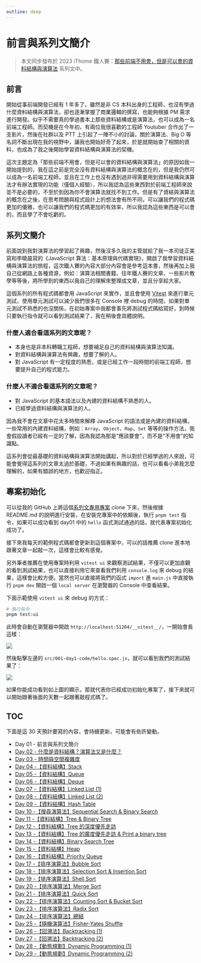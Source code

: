 ```yaml
---
outline: deep
---
```


# 前言與系列文簡介

> 本文同步發布於 2023 iThome 鐵人賽：[那些前端不用會，但是可以會的資料結構與演算法](https://ithelp.ithome.com.tw/users/20152758/ironman/6714) 系列文中。

## 前言

開始從事前端開發已經有 1 年多了，雖然是非 CS 本科出身的工程師，也沒有學過什麼資料結構與演算法，卻也逐漸掌握了商業邏輯的撰寫，也能夠根據 PM 需求進行開發。似乎不需要真的學過書本上那些資料結構或是演算法，也可以成為一名前端工程師。而契機是在今年初，有兩位我很喜歡的工程師 Youtuber 合作出了一支影片，然後在社群以及 PTT 上引起了一陣不小的討論，關於演算法、Big O 等名詞不斷出現在我的視野中，讓我也開始好奇了起來，於是就開始查了相關的資料，也成為了我之後開始學習資料結構與演算法的契機。

這次主題定為「那些前端不用會，但是可以會的資料結構與演算法」的原因如我一開始提到的，我在這之前是完全沒有資料結構與演算法的概念在的，但是我仍然可以成為一名前端工程師，並且在工作上也沒有遇到過非得需要用到資料結構與演算法才有辦法實現的功能（僅個人經驗），所以我認為這些東西對於前端工程師來說並不是必要的，不至於到因為你不會演算法就找不到工作。但是有了資結與演算法的概念在之後，在思考問題與程式設計上的想法會有所不同，可以讓我們的程式碼更加的優雅，也可以讓我們的程式碼更加的有效率，所以我認為這些東西是可以會的，而且學了不會吃虧的。

## 系列文簡介

前面說到我對演算法的學習起了興趣，然後沒多久我的主管就給了我一本司徒正美寫和李曉晨寫的《JavaScript 算法：基本原理與代碼實現》，開啟了我學習資料結構與演算法的旅程，這次鐵人賽的內容大部分內容會是參考這本書，然後再加上我自己從網路上各種資源，例如：演算法相關書籍、往年鐵人賽的文章、一些影片教學等等後，將所學到的東西以我自己的理解來整理成文章，並且分享給大家。

這個系列的所有程式碼都會用 JavaScript 來實作，並且會使用 [Vitest](https://vitest.dev/) 來進行單元測試，使用單元測試可以減少我們很多在 Console 裡 debug 的時間，如果對單元測試不熟悉的也沒關係，在初始專案中我都會事先將測試程式碼給寫好，到時候只要執行指令就可以看到測試結果了，我在稍後會具體說明。

### 什麼人適合看這系列的文章呢？

- 本身也是非本科轉職工程師，想要補足自己的資料結構與演算法知識。
- 對資料結構與演算法有興趣，想要了解的人。
- 對 JavaScript 有一定程度的熟悉，或是已經工作一段時間的前端工程師，想要提升自己的程式能力。

### 什麼人不適合看這系列的文章呢？

- 對 JavaScript 的基本語法以及內建的資料結構不熟悉的人。
- 已經學過資料結構與演算法的人。

因為我不會在文章中花太多時間來解釋 JavaScript 的語法或是內建的資料結構，一些常用的內建資料結構，例如：`Array`、`Object`、`Map`、`Set` 等等的操作方法，我會假設讀者已經有一定的了解，因為我認為那是“應該要會”，而不是“不用會”的知識點。

這系列會從最基礎的資料結構與演算法開始講起，所以對於已經學過的人來說，可能會覺得這系列的文章太過於基礎，不過如果有興趣的話，也可以看看小弟我怎麼理解的，如果有錯誤的地方，也歡迎指正。

## 專案初始化

可以從我的 GitHub 上將這個[系列文專用專案](https://github.com/SheepNDW/ithelp2023-dsa-with-js/tree/main) clone 下來，然後根據 README.md 的說明進行安裝，在安裝完專案中的依賴後，執行 `pnpm test` 指令，如果可以成功看到 day01 中的 `hello` 函式測試通過的話，就代表專案初始化成功了。

接下來我每天的範例程式碼都會更新到這個專案中，可以的話推薦 clone 進本地跟著文章一起敲一次，這樣會比較有感覺。

另外筆者推薦在使用專案時利用 `vitest ui` 來觀察測試結果，不僅可以更加直觀的看到測試結果，也可以直接利用它來查看我們利用 `console.log` 來 debug 的結果，這樣會比較方便。當然也可以直接將我們的函式 `import` 進 `main.js` 中直接執行 `pnpm dev` 開啟一個 `local server` 在瀏覽器的 Console 中查看結果。

下面示範使用 `vitest ui` 來 debug 的方式：

```sh
# 執行指令
pnpm test:ui
```

此時會自動在瀏覽器中開啟 `http://localhost:51204/__vitest__/`，一開始會長這樣：

![](https://media.discordapp.net/attachments/1080668361618362530/1152181309293199410/image.png?width=2132&height=1084)

然後點擊左邊的 `src/001-day1-code/hello.spec.js`，就可以看到我們的測試結果了：

![](https://media.discordapp.net/attachments/1083289750099738624/1143439024984444989/image.png?width=2178&height=1084)

如果你能成功看到如上圖的顯示，那就代表你已經成功初始化專案了，接下來就可以開始跟著後面的天數一起跟著敲程式碼了。

## TOC

下面是這 30 天預計要寫的內容，會持續更新，可能會有些許變動。

- Day 01 - 前言與系列文簡介
- [Day 02 - 什麼是資料結構？演算法又是什麼？]()
- [Day 03 - 時間與空間複雜度]()
- [Day 04 -【資料結構】Stack]()
- [Day 05 -【資料結構】Queue]()
- [Day 06 -【資料結構】Deque]()
- [Day 07 -【資料結構】Linked List (1)]()
- [Day 08 -【資料結構】Linked List (2)]()
- [Day 09 -【資料結構】Hash Table]()
- [Day 10 -【搜尋演算法】Sequential Search & Binary Search]()
- [Day 11 -【資料結構】Tree & Binary Tree]()
- [Day 12 -【資料結構】Tree 的深度優先走訪]()
- [Day 13 -【資料結構】Tree 的廣度優先走訪 & Print a binary tree]()
- [Day 14 -【資料結構】Binary Search Tree]()
- [Day 15 -【資料結構】Heap]()
- [Day 16 -【資料結構】Priority Queue]()
- [Day 17 -【排序演算法】Bubble Sort]()
- [Day 18 -【排序演算法】Selection Sort & Insertion Sort]()
- [Day 19 -【排序演算法】Shell Sort]()
- [Day 20 -【排序演算法】Merge Sort]()
- [Day 21 -【排序演算法】Quick Sort]()
- [Day 22 -【排序演算法】Counting Sort & Bucket Sort]()
- [Day 23 -【排序演算法】Radix Sort]()
- [Day 24 -【排序演算法】總結]()
- [Day 25 -【隨機演算法】Fisher-Yates Shuffle]()
- [Day 26 -【回溯法】Backtracking (1)]()
- [Day 27 -【回溯法】Backtracking (2)]()
- [Day 28 -【動態規劃】Dynamic Programming (1)]()
- [Day 29 -【動態規劃】Dynamic Programming (2)]()
